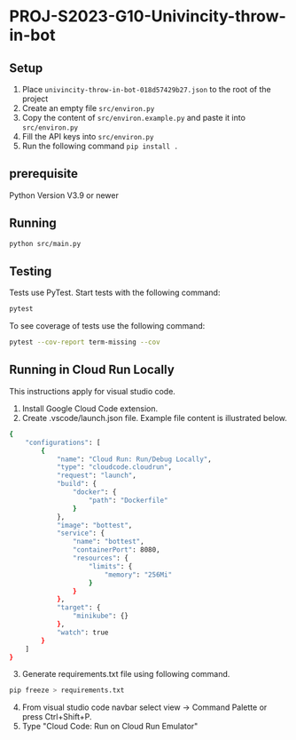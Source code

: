 # PROJ-S2023-G10-Univincity-throw-in-bot

## Setup

1. Place `univincity-throw-in-bot-018d57429b27.json` to the root of the project
2. Create an empty file `src/environ.py`
3. Copy the content of `src/environ.example.py` and paste it into `src/environ.py`
4. Fill the API keys into `src/environ.py`
5. Run the following command `pip install .`

## prerequisite
Python Version V3.9 or newer

## Running

```bash
python src/main.py
```

## Testing

Tests use PyTest. Start tests with the following command:

```bash
pytest
```

To see coverage of tests use the following command:

```bash
pytest --cov-report term-missing --cov
```

## Running in Cloud Run Locally

This instructions apply for visual studio code. 
1. Install Google Cloud Code extension.
2. Create .vscode/launch.json file. Example file content is illustrated below.
```bash
{
    "configurations": [
        {
            "name": "Cloud Run: Run/Debug Locally",
            "type": "cloudcode.cloudrun",
            "request": "launch",
            "build": {
                "docker": {
                    "path": "Dockerfile"
                }
            },
            "image": "bottest",
            "service": {
                "name": "bottest",
                "containerPort": 8080,
                "resources": {
                    "limits": {
                        "memory": "256Mi"
                    }
                }
            },
            "target": {
                "minikube": {}
            },
            "watch": true
        }
    ]
}
```
3. Generate requirements.txt file using following command.
```bash
pip freeze > requirements.txt
```
4. From visual studio code navbar select view -> Command Palette or press Ctrl+Shift+P.
5. Type "Cloud Code: Run on Cloud Run Emulator"



